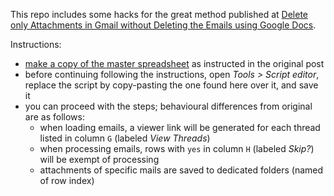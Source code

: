 This repo includes some hacks for the great method published at [Delete only Attachments in Gmail without Deleting the Emails using Google Docs](http://techawakening.org/delete-attachments-from-gmail-without-deleting-the-emails/1842/).

Instructions:
- [make a copy of the master spreadsheet](https://docs.google.com/spreadsheet/ccc?key=0Aqy7rBwoHlSvdGVwVWQ0aEg0VGtBcWJ5MjJ1cDU4eWc&newcopy=true) as instructed in the original post
- before continuing following the instructions, open _Tools > Script editor_, replace the script by copy-pasting the one found here over it, and save it
- you can proceed with the steps; behavioural differences from original are as follows:
  - when loading emails, a viewer link will be generated for each thread listed in column `G` (labeled _View Threads_)
  - when processing emails, rows with `yes` in column `H` (labeled _Skip?_) will be exempt of processing
  - attachments of specific mails are saved to dedicated folders (named of row index)
